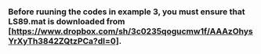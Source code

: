 ### Before ruuning the codes in **example 3**, you must ensure that **LS89.mat** is downloaded from [https://www.dropbox.com/sh/3c0235qogucmw1f/AAAzOhysYrXyTh3842ZQtzPCa?dl=0].
